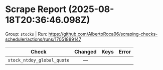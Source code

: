 # Scrape Report (2025-08-18T20:36:46.098Z)

Group: `stocks`  |  Run: https://github.com/AlbertoRoca96/scraping-checks-scheduler/actions/runs/17051889147

| Check | Changed | Keys | Error |
|---|:---:|:--|:--|
| `stock_ntdoy_global_quote` | — |  |  |
